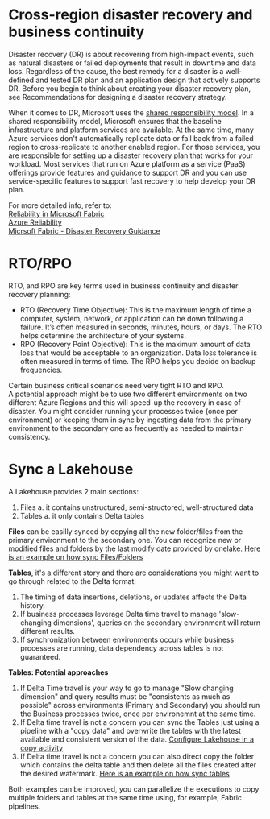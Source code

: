 # Cross-region disaster recovery and business continuity

Disaster recovery (DR) is about recovering from high-impact events, such as natural disasters or failed deployments that result in downtime and data loss. Regardless of the cause, the best remedy for a disaster is a well-defined and tested DR plan and an application design that actively supports DR. Before you begin to think about creating your disaster recovery plan, see Recommendations for designing a disaster recovery strategy.

When it comes to DR, Microsoft uses the [shared responsibility model](https://learn.microsoft.com/en-us/azure/reliability/business-continuity-management-program#shared-responsibility-model). In a shared responsibility model, Microsoft ensures that the baseline infrastructure and platform services are available. At the same time, many Azure services don't automatically replicate data or fall back from a failed region to cross-replicate to another enabled region. For those services, you are responsible for setting up a disaster recovery plan that works for your workload. Most services that run on Azure platform as a service (PaaS) offerings provide features and guidance to support DR and you can use service-specific features to support fast recovery to help develop your DR plan.

For more detailed info, refer to:  </br>
[Reliability in Microsoft Fabric](https://learn.microsoft.com/en-us/azure/reliability/reliability-fabric) </br>
[Azure Reliability](https://learn.microsoft.com/en-us/azure/well-architected/reliability/) </br>
[Micrsoft Fabric - Disaster Recovery Guidance](https://learn.microsoft.com/en-us/fabric/security/experience-specific-guidance?source=recommendations) </br>

# RTO/RPO

RTO, and RPO are key terms used in business continuity and disaster recovery planning:  </br>

 - RTO (Recovery Time Objective): This is the maximum length of time a computer, system, network, or application can be down following a failure. It’s often measured in seconds, minutes, hours, or days. The RTO helps determine the architecture of your systems.  </br>
 - RPO (Recovery Point Objective): This is the maximum amount of data loss that would be acceptable to an organization. Data loss tolerance is often measured in terms of time. The RPO helps you decide on backup frequencies.  </br>

Certain business critical scenarios need very tight RTO and RPO.  </br>
A potential approach might be to use two different environments on two different Azure Regions and this will speed-up the recovery in case of disaster.
You might consider running your processes twice (once per environment) or keeping them in sync by ingesting data from the primary environment to the secondary one as frequently as needed to maintain consistency.


# Sync a Lakehouse

A Lakehouse provides 2 main sections:
1. Files
   a. it contains unstructured, semi-structored, well-structured data
3. Tables
   a. it only contains Delta tables

**Files** can be easilly synced by copying all the new folder/files from the primary environment to the secondary one.
You can recognize new or modified files and folders by the last modify date provided by onelake.
[Here is an example on how sync Files/Folders](Notebooks/SyncLakehouse_Files.ipynb)

**Tables**, it's a different story and there are considerations you might want to go through related to the Delta format:
1. The timing of data insertions, deletions, or updates affects the Delta history.   
3. If business processes leverage Delta time travel to manage 'slow-changing dimensions', queries on the secondary environment will return different results.
4. If synchronization between environments occurs while business processes are running, data dependency across tables is not guaranteed.

**Tables: Potential approaches**

1. If Delta Time travel is your way to go to manage "Slow changing dimension" and query results must be "consistents as much as possible" across environments (Primary and Secondary) you should run the Business processes twice, once per environemnt at the same time.
2. If Delta time travel is not a concern you can sync the Tables just using a pipeline with a "copy data" and overwrite the tables with the latest available and consistent version of the data.
   [Configure Lakehouse in a copy activity](https://learn.microsoft.com/en-us/fabric/data-factory/connector-lakehouse-copy-activity)
3. If Delta time travel is not a concern you can also direct copy the folder which contains the delta table and then delete all the files created after the desired watermark.
   [Here is an example on how sync tables](Notebooks/SyncLakehouse_Tables.ipynb)

Both examples can be improved, you can parallelize the executions to copy multiple folders and tables at the same time using, for example, Fabric pipelines.

